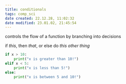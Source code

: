 ```yaml
---
title: conditionals
tags: comp_sci
date created: 22.12.28, 11:02:32
date modified: 23.01.02, 21:45:54
---
```


controls the flow of a function by branching into decisions

if *this*, then *that*, or else do *this other thing*

```python
if x > 10:
	print("x is greater than 10!")
elif x < 5:
	print("x is less than 5!")
else:
	print("x is between 5 and 10!")
```
